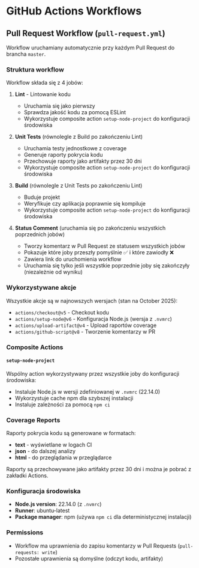 # GitHub Actions Workflows

## Pull Request Workflow (`pull-request.yml`)

Workflow uruchamiany automatycznie przy każdym Pull Request do brancha `master`.

### Struktura workflow

Workflow składa się z 4 jobów:

1. **Lint** - Lintowanie kodu
   - Uruchamia się jako pierwszy
   - Sprawdza jakość kodu za pomocą ESLint
   - Wykorzystuje composite action `setup-node-project` do konfiguracji środowiska

2. **Unit Tests** (równolegle z Build po zakończeniu Lint)
   - Uruchamia testy jednostkowe z coverage
   - Generuje raporty pokrycia kodu
   - Przechowuje raporty jako artifakty przez 30 dni
   - Wykorzystuje composite action `setup-node-project` do konfiguracji środowiska

3. **Build** (równolegle z Unit Tests po zakończeniu Lint)
   - Buduje projekt
   - Weryfikuje czy aplikacja poprawnie się kompiluje
   - Wykorzystuje composite action `setup-node-project` do konfiguracji środowiska

4. **Status Comment** (uruchamia się po zakończeniu wszystkich poprzednich jobów)
   - Tworzy komentarz w Pull Request ze statusem wszystkich jobów
   - Pokazuje które joby przeszły pomyślnie ✅ i które zawiodły ❌
   - Zawiera link do uruchomienia workflow
   - Uruchamia się tylko jeśli wszystkie poprzednie joby się zakończyły (niezależnie od wyniku)

### Wykorzystywane akcje

Wszystkie akcje są w najnowszych wersjach (stan na October 2025):

- `actions/checkout@v5` - Checkout kodu
- `actions/setup-node@v6` - Konfiguracja Node.js (wersja z `.nvmrc`)
- `actions/upload-artifact@v4` - Upload raportów coverage
- `actions/github-script@v8` - Tworzenie komentarzy w PR

### Composite Actions

#### `setup-node-project`

Wspólny action wykorzystywany przez wszystkie joby do konfiguracji środowiska:

- Instaluje Node.js w wersji zdefiniowanej w `.nvmrc` (22.14.0)
- Wykorzystuje cache npm dla szybszej instalacji
- Instaluje zależności za pomocą `npm ci`

### Coverage Reports

Raporty pokrycia kodu są generowane w formatach:
- **text** - wyświetlane w logach CI
- **json** - do dalszej analizy
- **html** - do przeglądania w przeglądarce

Raporty są przechowywane jako artifakty przez 30 dni i można je pobrać z zakładki Actions.

### Konfiguracja środowiska

- **Node.js version**: 22.14.0 (z `.nvmrc`)
- **Runner**: ubuntu-latest
- **Package manager**: npm (używa `npm ci` dla deterministycznej instalacji)

### Permissions

- Workflow ma uprawnienia do zapisu komentarzy w Pull Requests (`pull-requests: write`)
- Pozostałe uprawnienia są domyślne (odczyt kodu, artifakty)

